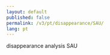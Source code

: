 ```yaml
---
layout: default
published: false
permalink: /v3/pt/disappearance/SAU/
lang: pt
---
```


disappearance analysis SAU
